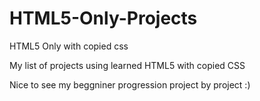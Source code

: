 # HTML5-Only-Projects
HTML5 Only with copied css

My list of projects using learned HTML5 with copied CSS

Nice to see my beggniner progression project by project :)
